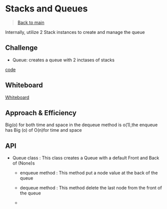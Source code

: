 # Stacks and Queues

> [Back to main](../README.md)

Internally, utilize 2 Stack instances to create and manage the queue


## Challenge


- Queue: creates a queue with 2 inctases of stacks

[code](./stack_queue_pseudo/stack_queue_pseudo.py)

## Whiteboard

[Whiteboard](./psuedowb.jpg)

## Approach & Efficiency

Big(o) for both time and space in the dequeue method is o(1),the enqueue has Big (o) of O(n)for time and space


## API

- Queue class : This class creates a Queue with a default Front and Back of (None)s

    - enqueue method : This method put a node value at the back of the queue

    - dequeue method : This method delete the last node from the front of the queue

    -


